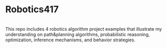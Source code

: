# Robotics417

<br />
This repo includes 4 robotics algorithm project examples that illustrate my understanding on path&planning algorithms, probabilistic reasoning, optimization, inference mechanisms, and behavior strategies.
